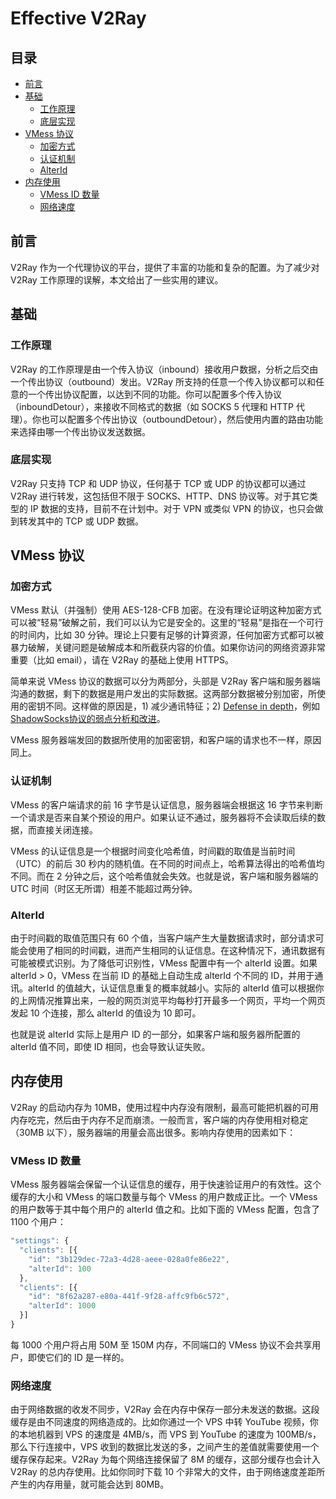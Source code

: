 # Effective V2Ray

## 目录

* [前言](#前言)
* [基础](#基础)
  * [工作原理](#工作原理)
  * [底层实现](#底层实现)
* [VMess 协议](#vmess-协议)
  * [加密方式](#加密方式)
  * [认证机制](#认证机制)
  * [AlterId](#alterid)
* [内存使用](#内存使用)
  * [VMess ID 数量](#vmess-id-数量)
  * [网络速度](#网络速度)

## 前言

V2Ray 作为一个代理协议的平台，提供了丰富的功能和复杂的配置。为了减少对 V2Ray 工作原理的误解，本文给出了一些实用的建议。

## 基础

### 工作原理

V2Ray 的工作原理是由一个传入协议（inbound）接收用户数据，分析之后交由一个传出协议（outbound）发出。V2Ray 所支持的任意一个传入协议都可以和任意的一个传出协议配置，以达到不同的功能。你可以配置多个传入协议（inboundDetour），来接收不同格式的数据（如 SOCKS 5 代理和 HTTP 代理）。你也可以配置多个传出协议（outboundDetour），然后使用内置的路由功能来选择由哪一个传出协议发送数据。

### 底层实现

V2Ray 只支持 TCP 和 UDP 协议，任何基于 TCP 或 UDP 的协议都可以通过 V2Ray 进行转发，这包括但不限于 SOCKS、HTTP、DNS 协议等。对于其它类型的 IP 数据的支持，目前不在计划中。对于 VPN 或类似 VPN 的协议，也只会做到转发其中的 TCP 或 UDP 数据。

## VMess 协议

### 加密方式

VMess 默认（并强制）使用 AES-128-CFB 加密。在没有理论证明这种加密方式可以被“轻易”破解之前，我们可以认为它是安全的。这里的“轻易”是指在一个可行的时间内，比如 30 分钟。理论上只要有足够的计算资源，任何加密方式都可以被暴力破解，关键问题是破解成本和所截获内容的价值。如果你访问的网络资源非常重要（比如 email），请在 V2Ray 的基础上使用 HTTPS。

简单来说 VMess 协议的数据可以分为两部分，头部是 V2Ray 客户端和服务器端沟通的数据，剩下的数据是用户发出的实际数据。这两部分数据被分别加密，所使用的密钥不同。这样做的原因是，1) 减少通讯特征；2) [Defense in depth][1]，例如 [ShadowSocks协议的弱点分析和改进][2]。

[1]: https://en.wikipedia.org/wiki/Defense_in_depth_%28computing%29
[2]: https://github.com/breakwa11/shadowsocks-rss/issues/38

VMess 服务器端发回的数据所使用的加密密钥，和客户端的请求也不一样，原因同上。

### 认证机制

VMess 的客户端请求的前 16 字节是认证信息，服务器端会根据这 16 字节来判断一个请求是否来自某个预设的用户。如果认证不通过，服务器将不会读取后续的数据，而直接关闭连接。

VMess 的认证信息是一个根据时间变化哈希值，时间戳的取值是当前时间（UTC）的前后 30 秒内的随机值。在不同的时间点上，哈希算法得出的哈希值均不同。而在 2 分钟之后，这个哈希值就会失效。也就是说，客户端和服务器端的 UTC 时间（时区无所谓）相差不能超过两分钟。

### AlterId

由于时间戳的取值范围只有 60 个值，当客户端产生大量数据请求时，部分请求可能会使用了相同的时间戳，进而产生相同的认证信息。在这种情况下，通讯数据有可能被模式识别。为了降低可识别性，VMess 配置中有一个 alterId 设置。如果 alterId > 0，VMess 在当前 ID 的基础上自动生成 alterId 个不同的 ID，并用于通讯。alterId 的值越大，认证信息重复的概率就越小。实际的 alterId 值可以根据你的上网情况推算出来，一般的网页浏览平均每秒打开最多一个网页，平均一个网页发起 10 个连接，那么 alterId 的值设为 10 即可。

也就是说 alterId 实际上是用户 ID 的一部分，如果客户端和服务器所配置的 alterId 值不同，即使 ID 相同，也会导致认证失败。

## 内存使用

V2Ray 的启动内存为 10MB，使用过程中内存没有限制，最高可能把机器的可用内存吃完，然后由于内存不足而崩溃。一般而言，客户端的内存使用相对稳定（30MB 以下），服务器端的用量会高出很多。影响内存使用的因素如下：

### VMess ID 数量

VMess 服务器端会保留一个认证信息的缓存，用于快速验证用户的有效性。这个缓存的大小和 VMess 的端口数量与每个 VMess 的用户数成正比。一个 VMess 的用户数等于其中每个用户的 alterId 值之和。比如下面的 VMess 配置，包含了 1100 个用户：

```javascript
"settings": {
  "clients": [{
    "id": "3b129dec-72a3-4d28-aeee-028a0fe86e22",
    "alterId": 100
  },
  "clients": [{
    "id": "8f62a287-e80a-441f-9f28-affc9fb6c572",
    "alterId": 1000
  }]
}
```

每 1000 个用户将占用 50M 至 150M 内存，不同端口的 VMess 协议不会共享用户，即使它们的 ID 是一样的。

### 网络速度

由于网络数据的收发不同步，V2Ray 会在内存中保存一部分未发送的数据。这段缓存是由不同速度的网络造成的。比如你通过一个 VPS 中转 YouTube 视频，你的本地机器到 VPS 的速度是 4MB/s，而 VPS 到 YouTube 的速度为 100MB/s，那么下行连接中，VPS 收到的数据比发送的多，之间产生的差值就需要使用一个缓存保存起来。V2Ray 为每个网络连接保留了 8M 的缓存，这部分缓存也会计入 V2Ray 的总内存使用。比如你同时下载 10 个非常大的文件，由于网络速度差距所产生的内存用量，就可能会达到 80MB。
